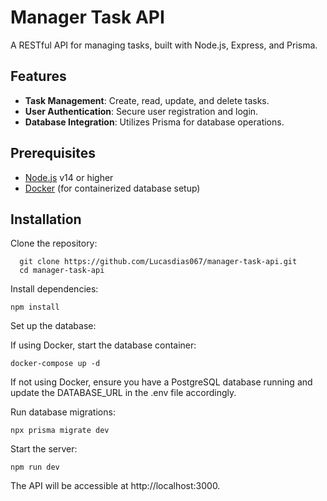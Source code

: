 # Manager Task API

A RESTful API for managing tasks, built with Node.js, Express, and Prisma.

## Features

- **Task Management**: Create, read, update, and delete tasks.
- **User Authentication**: Secure user registration and login.
- **Database Integration**: Utilizes Prisma for database operations.

## Prerequisites

- [Node.js](https://nodejs.org/) v14 or higher
- [Docker](https://www.docker.com/) (for containerized database setup)

## Installation

Clone the repository:

      git clone https://github.com/Lucasdias067/manager-task-api.git
      cd manager-task-api

Install dependencies:

    npm install

Set up the database:
  
  If using Docker, start the database container:
    
    docker-compose up -d

  If not using Docker, ensure you have a PostgreSQL database running and update the DATABASE_URL in the .env file accordingly.

Run database migrations:

    npx prisma migrate dev

Start the server:

    npm run dev
The API will be accessible at http://localhost:3000.
